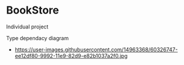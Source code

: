 # BookStore
Individual project

Type dependacy diagram 
 - https://user-images.githubusercontent.com/14963368/60326747-ee12df80-9992-11e9-82d9-e82b1037a2f0.jpg
